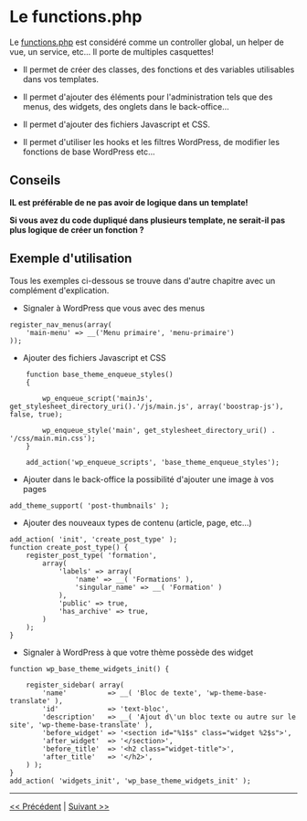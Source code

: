 # Le functions.php

Le [functions.php](functions.php) est considéré comme un controller global, un helper de vue, un service, etc... Il porte de multiples casquettes!

- Il permet de créer des classes, des fonctions et des variables utilisables dans vos templates.

- Il permet d'ajouter des éléments pour l'administration tels que des menus, des widgets, des onglets dans le back-office...

- Il permet d'ajouter des fichiers Javascript et CSS.

- Il permet d'utiliser les hooks et les filtres WordPress, de modifier les fonctions de base WordPress etc...

## Conseils

**IL est préférable de ne pas avoir de logique dans un template!** 

**Si vous avez du code dupliqué dans plusieurs template, ne serait-il pas plus logique de créer un fonction ?** 



## Exemple d'utilisation

Tous les exemples ci-dessous se trouve dans d'autre chapitre avec un complément d'explication.


- Signaler à WordPress que vous avec des menus

```
register_nav_menus(array(
    'main-menu' => __('Menu primaire', 'menu-primaire')
));
```

- Ajouter des fichiers Javascript et CSS

```
    function base_theme_enqueue_styles()
    {
 
        wp_enqueue_script('mainJs', get_stylesheet_directory_uri().'/js/main.js', array('boostrap-js'), false, true);

        wp_enqueue_style('main', get_stylesheet_directory_uri() . '/css/main.min.css');
    }

    add_action('wp_enqueue_scripts', 'base_theme_enqueue_styles');
```

- Ajouter dans le back-office la possibilité d'ajouter une image à vos pages

```
add_theme_support( 'post-thumbnails' );
```

- Ajouter des nouveaux types de contenu (article, page, etc...)

```
add_action( 'init', 'create_post_type' );
function create_post_type() {
    register_post_type( 'formation',
        array(
            'labels' => array(
                'name' => __( 'Formations' ),
                'singular_name' => __( 'Formation' )
            ),
            'public' => true,
            'has_archive' => true,
        )
    );
}
```

- Signaler à WordPress à que votre thème possède des widget

```
function wp_base_theme_widgets_init() {

    register_sidebar( array(
        'name'          => __( 'Bloc de texte', 'wp-theme-base-translate' ),
        'id'            => 'text-bloc',
        'description'   => __( 'Ajout d\'un bloc texte ou autre sur le site', 'wp-theme-base-translate' ),
        'before_widget' => '<section id="%1$s" class="widget %2$s">',
        'after_widget'  => '</section>',
        'before_title'  => '<h2 class="widget-title">',
        'after_title'   => '</h2>',
    ) );
}
add_action( 'widgets_init', 'wp_base_theme_widgets_init' );
```


---

[<< Précédent](template.md) | [Suivant >>](assets.md)